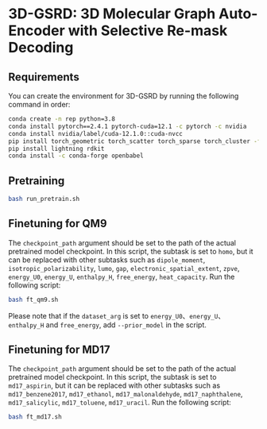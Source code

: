 # 3D-GSRD: 3D Molecular Graph Auto-Encoder with Selective Re-mask Decoding

## Requirements

You can create the environment for 3D-GSRD by running the following command in order:

```bash
conda create -n rep python=3.8
conda install pytorch==2.4.1 pytorch-cuda=12.1 -c pytorch -c nvidia
conda install nvidia/label/cuda-12.1.0::cuda-nvcc
pip install torch_geometric torch_scatter torch_sparse torch_cluster -f https://data.pyg.org/whl/torch-2.4.0+cu121.html
pip install lightning rdkit
conda install -c conda-forge openbabel
```

## Pretraining

```bash
bash run_pretrain.sh
```

## Finetuning for QM9

The `checkpoint_path` argument should be set to the path of the actual pretrained model checkpoint. In this script, the subtask is set to `homo`, but it can be replaced with other subtasks such as `dipole_moment`, `isotropic_polarizability`, `lumo`, `gap`, `electronic_spatial_extent`, `zpve`, `energy_U0`, `energy_U`, `enthalpy_H`, `free_energy`, `heat_capacity`. Run the following script:

```bash
bash ft_qm9.sh
```

Please note that if the `dataset_arg` is set to `energy_U0`、`energy_U`、`enthalpy_H` and `free_energy`, add `--prior_model` in the script.

## Finetuning for MD17

The `checkpoint_path` argument should be set to the path of the actual pretrained model checkpoint. In this script, the subtask is set to `md17_aspirin`, but it can be replaced with other subtasks such as `md17_benzene2017`, `md17_ethanol`, `md17_malonaldehyde`, `md17_naphthalene`, `md17_salicylic`, `md17_toluene`, `md17_uracil`. Run the following script:

```bash
bash ft_md17.sh
```
